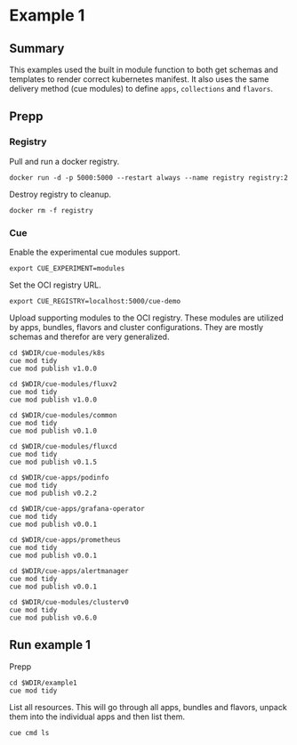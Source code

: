 # Example 1

## Summary

This examples used the built in module function to both get schemas and templates to render correct kubernetes manifest. It also uses the same delivery method (cue modules) to define `apps`, `collections` and `flavors`.

## Prepp

### Registry

Pull and run a docker registry.

```shell
docker run -d -p 5000:5000 --restart always --name registry registry:2
```

Destroy registry to cleanup.

```shell
docker rm -f registry
```

### Cue

Enable the experimental cue modules support.

```shell
export CUE_EXPERIMENT=modules
```

Set the OCI registry URL.

```shell
export CUE_REGISTRY=localhost:5000/cue-demo
```

Upload supporting modules to the OCI registry. These modules are utilized by apps, bundles, flavors and cluster configurations.
They are mostly schemas and therefor are very generalized.

```shell
cd $WDIR/cue-modules/k8s
cue mod tidy
cue mod publish v1.0.0

cd $WDIR/cue-modules/fluxv2
cue mod tidy
cue mod publish v1.0.0

cd $WDIR/cue-modules/common
cue mod tidy
cue mod publish v0.1.0

cd $WDIR/cue-modules/fluxcd
cue mod tidy
cue mod publish v0.1.5

cd $WDIR/cue-apps/podinfo
cue mod tidy
cue mod publish v0.2.2

cd $WDIR/cue-apps/grafana-operator
cue mod tidy
cue mod publish v0.0.1

cd $WDIR/cue-apps/prometheus
cue mod tidy
cue mod publish v0.0.1

cd $WDIR/cue-apps/alertmanager
cue mod tidy
cue mod publish v0.0.1

cd $WDIR/cue-modules/clusterv0
cue mod tidy
cue mod publish v0.6.0
```

## Run example 1

Prepp

```shell
cd $WDIR/example1
cue mod tidy
```

List all resources.
This will go through all apps, bundles and flavors, unpack them into the individual apps and then list them.

```shell
cue cmd ls
```
